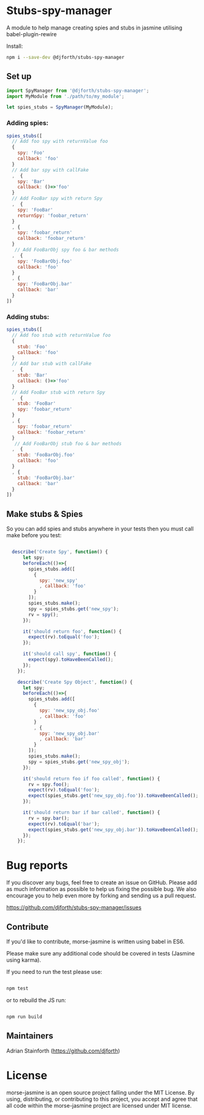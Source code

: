 # Stubs-spy-manager

A module to help manage creating spies and stubs in jasmine utilising babel-plugin-rewire

Install:

```bash
npm i --save-dev @djforth/stubs-spy-manager
```

## Set up

```javascript
import SpyManager from '@djforth/stubs-spy-manager';
import MyModule from './path/to/my_module';

let spies_stubs = SpyManager(MyModule);
```

### Adding spies:

```javascript
spies_stubs([
  // Add foo spy with returnValue foo
  {
    spy: 'Foo'
    callback: 'foo'
  }
  // Add bar spy with callFake
  ,  {
    spy: 'Bar'
    callback: ()=>'foo'
  }
  // Add FooBar spy with return Spy
  ,  {
    spy: 'FooBar'
    returnSpy: 'foobar_return'
  }
  , {
    spy: 'foobar_return'
    callback: 'foobar_return'
  }
   // Add FooBarObj spy foo & bar methods
  ,  {
    spy: 'FooBarObj.foo'
    callback: 'foo'
  }
  , {
    spy: 'FooBarObj.bar'
    callback: 'bar'
  }
])

```

### Adding stubs:

```javascript
spies_stubs([
  // Add foo stub with returnValue foo
  {
    stub: 'Foo'
    callback: 'foo'
  }
  // Add bar stub with callFake
  ,  {
    stub: 'Bar'
    callback: ()=>'foo'
  }
  // Add FooBar stub with return Spy
  ,  {
    stub: 'FooBar'
    spy: 'foobar_return'
  }
  , {
    spy: 'foobar_return'
    callback: 'foobar_return'
  }
   // Add FooBarObj stub foo & bar methods
  ,  {
    stub: 'FooBarObj.foo'
    callback: 'foo'
  }
  , {
    stub: 'FooBarObj.bar'
    callback: 'bar'
  }
])

```

## Make stubs & Spies

So you can add spies and stubs anywhere in your tests then you must call make before you test:

```javascript

  describe('Create Spy', function() {
      let spy;
      beforeEach(()=>{
        spies_stubs.add([
          {
            spy: 'new_spy'
            , callback: 'foo'
          }
        ]);
        spies_stubs.make();
        spy = spies_stubs.get('new_spy');
        rv = spy();
      });

      it('should return foo', function() {
        expect(rv).toEqual('foo');
      });

      it('should call spy', function() {
        expect(spy).toHaveBeenCalled();
      });
    });

    describe('Create Spy Object', function() {
      let spy;
      beforeEach(()=>{
        spies_stubs.add([
          {
            spy: 'new_spy_obj.foo'
            , callback: 'foo'
          }
          , {
            spy: 'new_spy_obj.bar'
            , callback: 'bar'
          }
        ]);
        spies_stubs.make();
        spy = spies_stubs.get('new_spy_obj');
      });

      it('should return foo if foo called', function() {
        rv = spy.foo();
        expect(rv).toEqual('foo');
        expect(spies_stubs.get('new_spy_obj.foo')).toHaveBeenCalled();
      });

      it('should return bar if bar called', function() {
        rv = spy.bar();
        expect(rv).toEqual('bar');
        expect(spies_stubs.get('new_spy_obj.bar')).toHaveBeenCalled();
      });
    });

```

# Bug reports

If you discover any bugs, feel free to create an issue on GitHub. Please add as much information as possible to help us fixing the possible bug. We also encourage you to help even more by forking and sending us a pull request.

https://github.com/djforth/stubs-spy-manager/issues

## Contribute

If you'd like to contribute, morse-jasmine is written using babel in ES6.

Please make sure any additional code should be covered in tests (Jasmine using karma).

If you need to run the test please use:

``` bash

npm test

```

or to rebuild the JS run:

``` bash

npm run build

```

## Maintainers

Adrian Stainforth (https://github.com/djforth)

# License

morse-jasmine is an open source project falling under the MIT License. By using, distributing, or contributing to this project, you accept and agree that all code within the morse-jasmine project are licensed under MIT license.